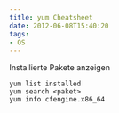 ```yaml
---
title: yum Cheatsheet
date: 2012-06-08T15:40:20
tags: 
- OS
---
```


Installierte Pakete anzeigen

    yum list installed
    yum search <paket>
    yum info cfengine.x86_64
